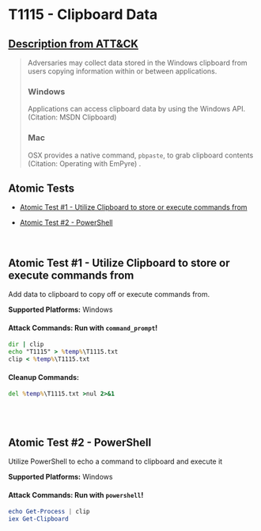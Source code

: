 # T1115 - Clipboard Data

## [Description from ATT&CK](https://attack.mitre.org/wiki/Technique/T1115)

<blockquote>Adversaries may collect data stored in the Windows clipboard from users copying information within or between applications. 

### Windows

Applications can access clipboard data by using the Windows API. (Citation: MSDN Clipboard)

### Mac

OSX provides a native command, <code>pbpaste</code>, to grab clipboard contents  (Citation: Operating with EmPyre)
.</blockquote>

## Atomic Tests

- [Atomic Test #1 - Utilize Clipboard to store or execute commands from](#atomic-test-1---utilize-clipboard-to-store-or-execute-commands-from)

- [Atomic Test #2 - PowerShell](#atomic-test-2---powershell)

<br/>

## Atomic Test #1 - Utilize Clipboard to store or execute commands from

Add data to clipboard to copy off or execute commands from.

**Supported Platforms:** Windows

#### Attack Commands: Run with `command_prompt`!

```cmd
dir | clip
echo "T1115" > %temp%\T1115.txt
clip < %temp%\T1115.txt
```

#### Cleanup Commands:

```cmd
del %temp%\T1115.txt >nul 2>&1
```

<br/>
<br/>

## Atomic Test #2 - PowerShell

Utilize PowerShell to echo a command to clipboard and execute it

**Supported Platforms:** Windows

#### Attack Commands: Run with `powershell`!

```powershell
echo Get-Process | clip
iex Get-Clipboard
```

<br/>
